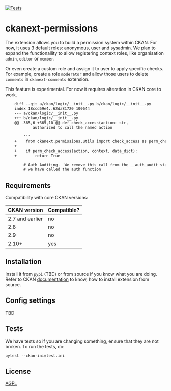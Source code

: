 [![Tests](https://github.com/mutantsan/ckanext-permissions/actions/workflows/test.yml/badge.svg)](https://github.com/mutantsan/ckanext-permissions/actions/workflows/test.yml)

# ckanext-permissions

The extension allows you to build a permission system within CKAN. For now, it uses
3 default roles: anonymous, user and sysadmin. We plan to expand the functionallity to
allow registering context roles, like organisation `admin`, `editor` or `member`.

Or even create a custom role and assign it to user to apply specific checks. For example,
create a role `moderator` and allow those users to delete `comments` in `ckanext-comments`
extension.

This feature is experimental. For now it requires alteration in CKAN core to work.

```diff
    diff --git a/ckan/logic/__init__.py b/ckan/logic/__init__.py
    index 18ccd59e4..62da81720 100644
    --- a/ckan/logic/__init__.py
    +++ b/ckan/logic/__init__.py
    @@ -365,6 +365,10 @@ def check_access(action: str,
            authorized to call the named action

        '''
    +    from ckanext.permissions.utils import check_access as perm_check_access
    +
    +    if perm_check_access(action, context, data_dict):
    +        return True

        # Auth Auditing.  We remove this call from the __auth_audit stack to show
        # we have called the auth function
```

## Requirements

Compatibility with core CKAN versions:

| CKAN version    | Compatible?   |
| --------------- | ------------- |
| 2.7 and earlier | no            |
| 2.8             | no            |
| 2.9             | no            |
| 2.10+           | yes           |


## Installation

Install it from `pypi` (TBD) or from source if you know what you are doing. Refer to CKAN
[documentation](https://docs.ckan.org/en/latest/extensions/tutorial.html#installing-the-extension) to know, how to install extension from source.


## Config settings

TBD


## Tests

We have tests so if you are changing something, ensure that they are not broken. To run the tests, do:

    pytest --ckan-ini=test.ini


## License

[AGPL](https://www.gnu.org/licenses/agpl-3.0.en.html)
